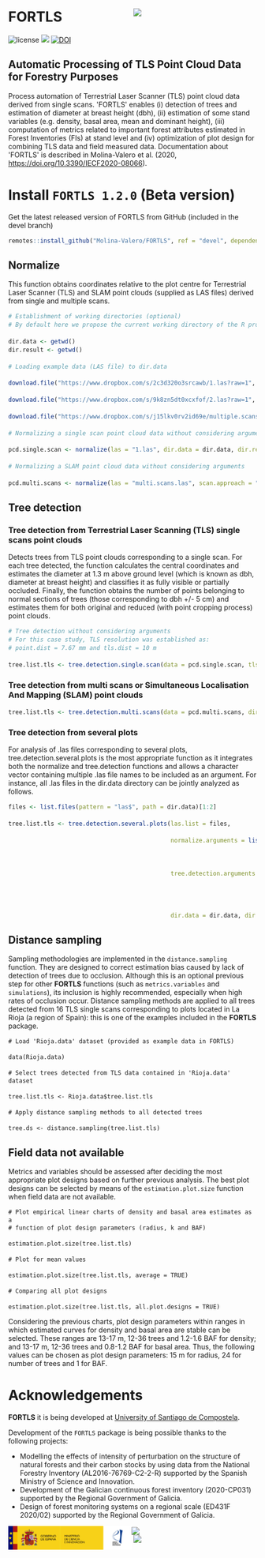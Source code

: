 
FORTLS <img src="https://github.com/Molina-Valero/FORTLS/blob/devel/man/figures/FORTLS.png" align="right" width="250"/>
======================================================================================================

![license](https://img.shields.io/badge/Licence-GPL--3-blue.svg)
[![](https://www.r-pkg.org/badges/version/FORTLS)](https://CRAN.R-project.org/package=FORTLS)
[![DOI](https://zenodo.org/badge/DOI/10.3390/IECF2020-08066.svg)](https://doi.org/10.3390/IECF2020-08066)

## Automatic Processing of TLS Point Cloud Data for Forestry Purposes
Process automation of Terrestrial Laser Scanner (TLS) point cloud data derived from single
scans. 'FORTLS' enables (i) detection of trees and estimation of diameter
at breast height (dbh), (ii) estimation of some stand variables (e.g. density,
basal area, mean and dominant height), (iii) computation of metrics related to important forest
attributes estimated in Forest Inventories (FIs) at stand level and (iv) optimization of plot design
for combining TLS data and field measured data. Documentation about 'FORTLS' is described
in Molina-Valero et al. (2020, <https://doi.org/10.3390/IECF2020-08066>).

# Install `FORTLS 1.2.0` (Beta version)

Get the latest released version of FORTLS from GitHub (included in the devel branch)

```r
remotes::install_github("Molina-Valero/FORTLS", ref = "devel", dependencies = TRUE)
```


## Normalize

This function obtains coordinates relative to the plot centre for Terrestrial Laser Scanner (TLS) and SLAM point clouds (supplied as LAS files) derived from single and multiple scans. 

```r
# Establishment of working directories (optional)
# By default here we propose the current working directory of the R process

dir.data <- getwd()
dir.result <- getwd()

# Loading example data (LAS file) to dir.data

download.file("https://www.dropbox.com/s/2c3d320o3srcawb/1.las?raw=1", destfile = file.path(dir.data, "1.las"), mode = "wb")

download.file("https://www.dropbox.com/s/9k8zn5dt0xcxfof/2.las?raw=1", destfile = file.path(dir.data, "2.las"), mode = "wb")

download.file("https://www.dropbox.com/s/j15lkv0rv2id69e/multiple.scans.las?raw=1", destfile = file.path(dir.data, "multi.scans.las"), mode = "wb")

# Normalizing a single scan point cloud data without considering arguments

pcd.single.scan <- normalize(las = "1.las", dir.data = dir.data, dir.result = dir.result)

# Normalizing a SLAM point cloud data without considering arguments

pcd.multi.scans <- normalize(las = "multi.scans.las", scan.approach = "multi", dir.data = dir.data, dir.result = dir.result)
```

## Tree detection
### Tree detection from Terrestrial Laser Scanning (TLS) single scans point clouds

Detects trees from TLS point clouds corresponding to a single scan. For each tree detected, the function calculates the central coordinates and estimates the diameter at 1.3 m above ground level (which is known as dbh, diameter at breast height) and classifies it as fully visible or partially occluded. Finally, the function obtains the number of points belonging to normal sections of trees (those corresponding to dbh +/- 5 cm) and estimates them for both original and reduced (with point cropping process) point clouds.

```r
# Tree detection without considering arguments
# For this case study, TLS resolution was established as:
# point.dist = 7.67 mm and tls.dist = 10 m

tree.list.tls <- tree.detection.single.scan(data = pcd.single.scan, tls.resolution = list(point.dist = 7.67, tls.dist = 10), dir.result = dir.result)
```
### Tree detection from multi scans or Simultaneous Localisation And Mapping (SLAM) point clouds

```r
tree.list.tls <- tree.detection.multi.scans(data = pcd.multi.scans, dir.result = dir.result)
```

### Tree detection from several plots
For analysis of .las files corresponding to several plots, tree.detection.several.plots is the most appropriate function as it integrates both the normalize and tree.detection functions and allows a character vector containing multiple .las file names to be included as an argument. For instance, all .las files in the dir.data directory can be jointly analyzed as follows.
```r
files <- list.files(pattern = "las$", path = dir.data)[1:2]

tree.list.tls <- tree.detection.several.plots(las.list = files,

                                              normalize.arguments = list(max.dist = 15,
                                                                         algorithm.dtm = "knnidw",
                                                                         res.dtm = 0.25),

                                              tree.detection.arguments = list(dbh.min = 7.5, dbh.max = 100,
                                                                              breaks = 1.3,
                                                                              tls.resolution = list(point.dist = 7.67,
                                                                                                    tls.dist = 10)),

                                              dir.data = dir.data, dir.result = dir.result)
```
## Distance sampling
Sampling methodologies are implemented in the `distance.sampling` function. They are designed to correct estimation bias caused by lack of detection of trees due to occlusion. Although this is an optional previous step for other  **FORTLS** functions (such as `metrics.variables` and `simulations`), its inclusion is highly recommended, especially when high rates of occlusion occur. Distance sampling methods are applied to all trees detected from 16 TLS single scans corresponding to plots located in La Rioja (a region of Spain): this is one of the examples included in the **FORTLS** package.
```{r warning=FALSE}
# Load 'Rioja.data' dataset (provided as example data in FORTLS)

data(Rioja.data)

# Select trees detected from TLS data contained in 'Rioja.data' dataset

tree.list.tls <- Rioja.data$tree.list.tls

# Apply distance sampling methods to all detected trees

tree.ds <- distance.sampling(tree.list.tls)
```
## Field data not available

Metrics and variables should be assessed after deciding the most appropriate plot designs based on further previous analysis. The best plot designs can be selected by means of the `estimation.plot.size` function when field data are not available.
```{r warning=FALSE}
# Plot empirical linear charts of density and basal area estimates as a
# function of plot design parameters (radius, k and BAF)

estimation.plot.size(tree.list.tls)

# Plot for mean values

estimation.plot.size(tree.list.tls, average = TRUE)

# Comparing all plot designs

estimation.plot.size(tree.list.tls, all.plot.designs = TRUE)
```
Considering the previous charts, plot design parameters within ranges in which estimated curves for density and basal area are stable can be selected. These ranges are 13-17 m, 12-36 trees and 1.2-1.6 BAF for density; and 13-17 m, 12-36 trees and 0.8-1.2 BAF for basal area. Thus, the following values can be chosen as plot design parameters: 15 m for radius, 24 for number of trees and 1 for BAF.

# Acknowledgements 

**FORTLS** it is being developed at [University of Santiago de Compostela](https://www.usc.gal/en).

Development of the `FORTLS` package is being possible thanks to the following projects:

* Modelling the effects of intensity of perturbation on the structure of natural forests and their carbon stocks by using data from the National Forestry Inventory (AL2016-76769-C2-2-R) supported by the Spanish Ministry of Science and Innovation.
* Development of the Galician continuous forest inventory (2020-CP031) supported by the Regional Government of Galicia.
* Design of forest monitoring systems on a regional scale (ED431F 2020/02) supported by the Regional Government of Galicia.

<img src="https://github.com/Molina-Valero/FORTLS/blob/devel/man/figures/MICINN_Gob_Web_AEI_2.jpg" align="left" width="250"/>
<img src="https://github.com/Molina-Valero/FORTLS/blob/devel/man/figures/Conxelleria_Medio_Rural.png" align="center" width="250"/>
<img src="https://github.com/Molina-Valero/FORTLS/blob/devel/man/figures/Conxelleria_Cultura_Educacion_Universidade.png" align="right" width="250"/>

